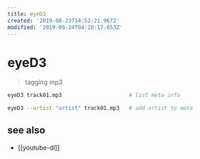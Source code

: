 ```yaml
---
title: eyeD3
created: '2019-08-23T14:52:21.967Z'
modified: '2019-09-24T04:28:17.653Z'
---
```


# eyeD3

> tagging mp3

```sh
eyeD3 track01.mp3                     # list meta info

eyeD3 --artist "artist" track01.mp3   # add artist to meta
```

## see also
- [[youtube-dl]]
